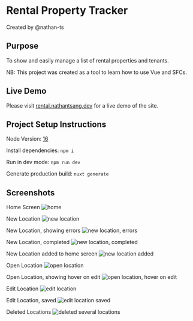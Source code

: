 # Rental Property Tracker

Created by @nathan-ts

## Purpose

To show and easily manage a list of rental properties and tenants. 

NB: This project was created as a tool to learn how to use Vue and SFCs. 

## Live Demo

Please visit [rental.nathantsang.dev](https://rental.nathantsang.dev/) for a live demo of the site.

## Project Setup Instructions

Node Version: [16](https://nodejs.org/dist/latest-v16.x/docs/api/)

Install dependencies: `npm i`

Run in dev mode: `npm run dev`

Generate production build: `nuxt generate`

## Screenshots

Home Screen
![home](docs/home.jpg)

New Location
![new location](docs/new.jpg)

New Location, showing errors
![new location, errors](docs/new-error.jpg)

New Location, completed
![new location, completed](docs/new-complete.jpg)

New Location added to home screen
![new location added](docs/new-added.jpg)

Open Location
![open location](docs/open.jpg)

Open Location, showing hover on edit
![open location, hover on edit](docs/open-hover.jpg)

Edit Location
![edit location](docs/open-edit.jpg)

Edit Location, saved
![edit location saved](docs/open-edit-saved.jpg)

Deleted Locations
![deleted several locations](docs/deleted.jpg)